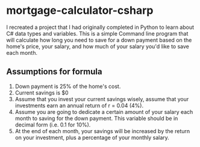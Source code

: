 # mortgage-calculator-csharp
I recreated a project that I had originally completed in Python to learn about C# data types and variables. This is a simple Command line program that will calculate how long you need to save for a down payment based on the home's price, your salary, and how much of your salary you'd like to save each month.


## Assumptions for formula
1. Down payment is 25% of the home's cost.
2. Current savings is $0
3. Assume that you invest your current savings wisely, assume that your investments earn an annual return of r = 0.04 (4%).
4. Assume you are going to dedicate a certain amount of your salary each month to saving for the down payment. This variable should be in decimal form (i.e. 0.1 for 10%).
5. At the end of each month, your savings will be increased by the return on your investment, plus a percentage of your monthly salary.
